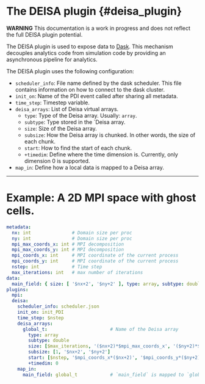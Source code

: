# The DEISA plugin {#deisa_plugin}

**WARNING** This documentation is a work in progress and does not reflect the full DEISA plugin potential.

The DEISA plugin is used to expose data to [Dask](https://www.dask.org/).
This mechanism decouples analytics code from simulation code by providing an asynchronous pipeline for analytics.

The DEISA plugin uses the following configuration:
- `scheduler_info`: File name defined by the dask scheduler. This file contains information on how to connect to the dask cluster.
- `init_on`: Name of the PDI event called after sharing all metadata.
- `time_step`: Timestep variable.
- `deisa_arrays`: List of Deisa virtual arrays.
  - `type`: Type of the Deisa array. Usually: `array`.
  - `subtype`: Type stored in the `Deisa array.
  - `size`: Size of the Deisa array.
  - `subsize`: How the Deisa array is chunked. In other words, the size of each chunk.
  - `start`: How to find the start of each chunk.
  - `+timedim`: Define where the time dimension is. Currently, only dimension 0 is supported.
- `map_in`: Define how a local data is mapped to a Deisa array.


---


# Example: A 2D MPI space with ghost cells.

```yaml
metadata:
  nx: int               # Domain size per proc
  ny: int               # Domain size per proc
  mpi_max_coords_x: int # MPI decomposition
  mpi_max_coords_y: int # MPI decomposition
  mpi_coords_x: int     # MPI coordinate of the current process
  mpi_coords_y: int     # MPI coordinate of the current process
  nstep: int            # Time step
  max_iterations: int   # max number of iterations
data:
  main_field: { size: [ '$nx+2', '$ny+2' ], type: array, subtype: double } # Field of the current subdomain. +2 for ghost cells.
plugins:
  mpi:
  deisa:
    scheduler_info: scheduler.json
    init_on: init_PDI
    time_step: $nstep
    deisa_arrays:
      global_t:                       # Name of the Deisa array
        type: array
        subtype: double
        size: [$max_iterations, '($nx+2)*$mpi_max_coords_x', '($ny+2)*$mpi_max_coords_y'] # first dimension corresponds to time steps
        subsize: [1, '$nx+2', '$ny+2']
        start: [$nstep, '$mpi_coords_x*($nx+2)', '$mpi_coords_y*($ny+2)']
        +timedim: 0
    map_in: 
      main_field: global_t            # `main_field` is mapped to `global_t`
```

